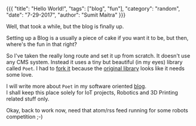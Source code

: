 {{{
  "title": "Hello World!",
  "tags": ["blog", "fun"],
  "category": "random",
  "date": "7-29-2017",
  "author": "Sumit Maitra"
}}}

Well, that took a while, but the blog is finally up.

Setting up a Blog is a usually a piece of cake if you want it to be, but then, where's the fun in that right?

So I've taken the really long route and set it up from scratch. It doesn't use any CMS system. Instead it uses a tiny
but beautiful (in my eyes) library called ```Poet```. I had to [fork it](https://github.com/piofthings/poet) because the [original library](http://jsantell.github.io/poet) looks like it needs some love.

I will write more about ```Poet``` in my software oriented [blog](http://sumitmaitra.wordpress.com).  
I shall keep this place solely for IoT projects, Robotics and 3D Printing related stuff only.  

Okay, back to work now, need that atom/rss feed running for some robots competition ;-)
